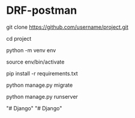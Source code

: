 # DRF-postman

git clone https://github.com/username/project.git

cd project

python -m venv env

source env/bin/activate

pip install -r requirements.txt

python manage.py migrate

python manage.py runserver

"# Django" 
"# Django" 
